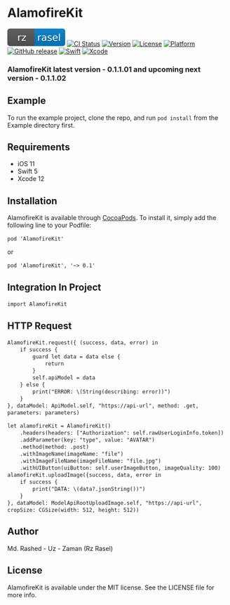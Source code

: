 # AlamofireKit

[![Rz Rasel](https://raw.githubusercontent.com/arzrasel/svg/main/rz-rasel-blue.svg)](https://github.com/rzrasel)
[![CI Status](https://img.shields.io/travis/Rashed/AlamofireKit.svg?style=flat)](https://travis-ci.org/Rashed/AlamofireKit)
[![Version](https://img.shields.io/cocoapods/v/AlamofireKit.svg?style=flat)](https://cocoapods.org/pods/AlamofireKit)
[![License](https://img.shields.io/cocoapods/l/AlamofireKit.svg?style=flat)](https://cocoapods.org/pods/AlamofireKit)
[![Platform](https://img.shields.io/cocoapods/p/AlamofireKit.svg?style=flat)](https://cocoapods.org/pods/AlamofireKit)
[![GitHub release](https://img.shields.io/github/tag/arzrasel/AlamofireKit.svg)](https://github.com/arzrasel/AlamofireKit/releases)
[![Swift](https://img.shields.io/badge/Swift-5.0-orange.svg)](https://swift.org)
[![Xcode](https://img.shields.io/badge/Xcode-11.4-blue.svg)](https://developer.apple.com/xcode)

### AlamofireKit latest version - 0.1.1.01 and upcoming next version - 0.1.1.02

## Example

To run the example project, clone the repo, and run `pod install` from the Example directory first.

## Requirements

- iOS 11
- Swift 5
- Xcode 12

## Installation

AlamofireKit is available through [CocoaPods](https://cocoapods.org/pods/AlamofireKit). To install
it, simply add the following line to your Podfile:

```podInstallAlamofireKit01
pod 'AlamofireKit'
```
or
```podInstallAlamofireKit02
pod 'AlamofireKit', '~> 0.1'
```

## Integration In Project

```IntegrationInProject
import AlamofireKit
```

## HTTP Request

```swiftAlamofireKitRequestRegualr
AlamofireKit.request({ (success, data, error) in
    if success {
        guard let data = data else {
            return
        }
        self.apiModel = data
    } else {
        print("ERROR: \(String(describing: error))")
    }
}, dataModel: ApiModel.self, "https://api-url", method: .get, parameters: parameters)
```

```swiftAlamofireKitUploadImageRegualr
let alamofireKit = AlamofireKit()
    .headers(headers: ["Authorization": self.rawUserLoginInfo.token])
    .addParameter(key: "type", value: "AVATAR")
    .method(method: .post)
    .withImageName(imageName: "file")
    .withImageFileName(imageFileName: "file.jpg")
    .withUIButton(uiButton: self.userImageButton, imageQuality: 100)
alamofireKit.uploadImage({success, data, error in
    if success {
        print("DATA: \(data?.jsonString())")
    }
}, dataModel: ModelApiRootUploadImage.self, "https://api-url", cropSize: CGSize(width: 512, height: 512))
```

## Author

Md. Rashed - Uz - Zaman (Rz Rasel)

## License

AlamofireKit is available under the MIT license. See the LICENSE file for more info.
